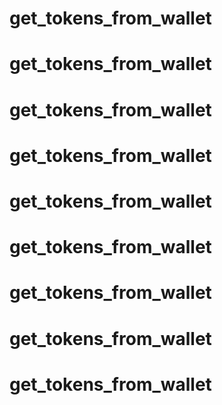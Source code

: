 # get_tokens_from_wallet
# get_tokens_from_wallet
# get_tokens_from_wallet
# get_tokens_from_wallet
# get_tokens_from_wallet
# get_tokens_from_wallet
# get_tokens_from_wallet
# get_tokens_from_wallet
# get_tokens_from_wallet
